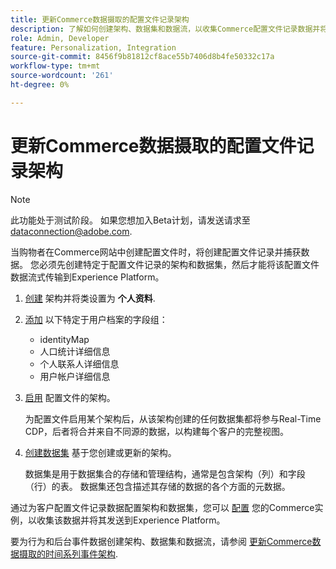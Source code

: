 ```yaml
---
title: 更新Commerce数据摄取的配置文件记录架构
description: 了解如何创建架构、数据集和数据流，以收集Commerce配置文件记录数据并将其发送到Experience Platform。
role: Admin, Developer
feature: Personalization, Integration
source-git-commit: 8456f9b81812cf8ace55b7406d8b4fe50332c17a
workflow-type: tm+mt
source-wordcount: '261'
ht-degree: 0%

---
```


# 更新Commerce数据摄取的配置文件记录架构

>[!NOTE]
>
>此功能处于测试阶段。 如果您想加入Beta计划，请发送请求至 [dataconnection@adobe.com](mailto:dataconnection@adobe.com).

当购物者在Commerce网站中创建配置文件时，将创建配置文件记录并捕获数据。 您必须先创建特定于配置文件记录的架构和数据集，然后才能将该配置文件数据流式传输到Experience Platform。

1. [创建](https://experienceleague.adobe.com/docs/experience-platform/xdm/ui/resources/schemas.html#create) 架构并将类设置为 **个人资料**.

1. [添加](https://experienceleague.adobe.com/docs/experience-platform/xdm/ui/resources/schemas.html#add-field-groups) 以下特定于用户档案的字段组：

   - identityMap
   - 人口统计详细信息
   - 个人联系人详细信息
   - 用户帐户详细信息

1. [启用](https://experienceleague.adobe.com/docs/experience-platform/xdm/ui/resources/schemas.html#profile) 配置文件的架构。

   为配置文件启用某个架构后，从该架构创建的任何数据集都将参与Real-Time CDP，后者将合并来自不同源的数据，以构建每个客户的完整视图。

1. [创建数据集](https://experienceleague.adobe.com/docs/platform-learn/implement-mobile-sdk/experience-cloud/platform.html#create-a-dataset) 基于您创建或更新的架构。

   数据集是用于数据集合的存储和管理结构，通常是包含架构（列）和字段（行）的表。 数据集还包含描述其存储的数据的各个方面的元数据。

通过为客户配置文件记录数据配置架构和数据集，您可以 [配置](connect-data.md#data-collection) 您的Commerce实例，以收集该数据并将其发送到Experience Platform。

要为行为和后台事件数据创建架构、数据集和数据流，请参阅 [更新Commerce数据摄取的时间系列事件架构](update-xdm.md).
